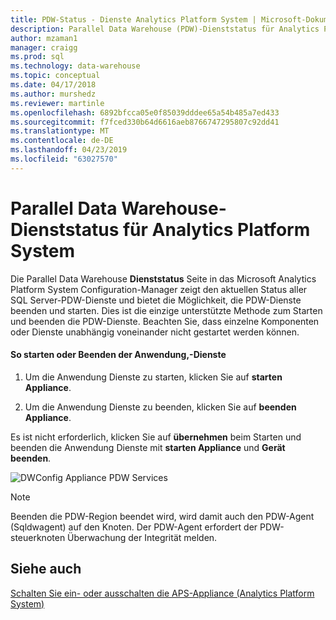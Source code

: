 ```yaml
---
title: PDW-Status - Dienste Analytics Platform System | Microsoft-Dokumentation
description: Parallel Data Warehouse (PDW)-Dienststatus für Analytics Platform System.
author: mzaman1
manager: craigg
ms.prod: sql
ms.technology: data-warehouse
ms.topic: conceptual
ms.date: 04/17/2018
ms.author: murshedz
ms.reviewer: martinle
ms.openlocfilehash: 6892bfcca05e0f85039dddee65a54b485a7ed433
ms.sourcegitcommit: f7fced330b64d6616aeb8766747295807c92dd41
ms.translationtype: MT
ms.contentlocale: de-DE
ms.lasthandoff: 04/23/2019
ms.locfileid: "63027570"
---
```

# <a name="parallel-data-warehouse-services-status-for-analytics-platform-system"></a>Parallel Data Warehouse-Dienststatus für Analytics Platform System
Die Parallel Data Warehouse **Dienststatus** Seite in das Microsoft Analytics Platform System Configuration-Manager zeigt den aktuellen Status aller SQL Server-PDW-Dienste und bietet die Möglichkeit, die PDW-Dienste beenden und starten. Dies ist die einzige unterstützte Methode zum Starten und beenden die PDW-Dienste. Beachten Sie, dass einzelne Komponenten oder Dienste unabhängig voneinander nicht gestartet werden können.  
  
#### <a name="to-start-or-stop-the-appliance-services"></a>So starten oder Beenden der Anwendung,-Dienste  
  
1.  Um die Anwendung Dienste zu starten, klicken Sie auf **starten Appliance**.  
  
2.  Um die Anwendung Dienste zu beenden, klicken Sie auf **beenden Appliance**.  
  
Es ist nicht erforderlich, klicken Sie auf **übernehmen** beim Starten und beenden die Anwendung Dienste mit **starten Appliance** und **Gerät beenden**.  
  
![DWConfig Appliance PDW Services](./media/pdw-services-status/SQL_Server_PDW_DWConfig_ApplPDWServices.png "SQL_Server_PDW_DWConfig_ApplPDWServices")  
  
> [!NOTE]  
> Beenden die PDW-Region beendet wird, wird damit auch den PDW-Agent (Sqldwagent) auf den Knoten. Der PDW-Agent erfordert der PDW-steuerknoten Überwachung der Integrität melden.  
  
## <a name="see-also"></a>Siehe auch  
[Schalten Sie ein- oder ausschalten die APS-Appliance &#40;Analytics Platform System&#41;](power-the-aps-appliance-on-or-off.md)  
  

